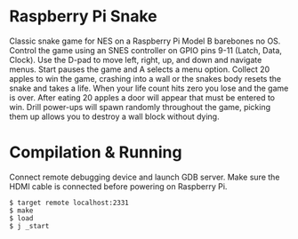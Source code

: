 # Raspberry Pi Snake
Classic snake game for NES on a Raspberry Pi Model B barebones no OS. Control the game using an SNES controller on GPIO pins 9-11 (Latch, Data, Clock). Use the D-pad to move left, right, up, and down and navigate menus. Start pauses the game and A selects a menu option. Collect 20 apples to win the game, crashing into a wall or the snakes body resets the snake and takes a life. When your life count hits zero you lose and the game is over. After eating 20 apples a door will appear that must be entered to win. Drill power-ups will spawn randomly throughout the game, picking them up allows you to destroy a wall block without dying.

# Compilation & Running
Connect remote debugging device and launch GDB server. Make sure the HDMI cable is connected before powering on Raspberry Pi.

    $ target remote localhost:2331  
    $ make  
    $ load  
    $ j _start  
